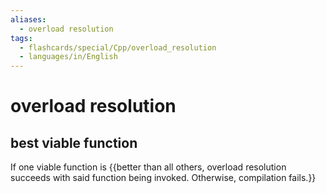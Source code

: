 ```yaml
---
aliases:
  - overload resolution
tags:
  - flashcards/special/Cpp/overload_resolution
  - languages/in/English
---
```


# overload resolution

## best viable function

If one viable function is {{better than all others, overload resolution succeeds with said function being invoked. Otherwise, compilation fails.}} <!--SR:!2025-03-24,411,330-->
